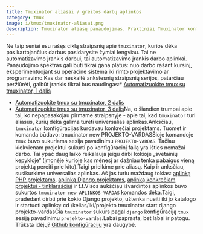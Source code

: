```yaml
---
title: Tmuxinator aliasai / greitos darbų aplinkos
category: tmux
image: i/tmux/tmuxinator-aliasai.png
description: Tmuxinator aliasų panaudojimas. Praktiniai Tmuxinator konfigūracijų pavyzdžiai PHP, Django, ir kitokiems projektams.
---
```


Ne taip seniai esu rašęs ciklą straipsnių apie `tmuxinator`, kurios dėka pasikartojančius darbus pasidarysite žymiai lengviau. Tai ne automatizavimo įrankis darbui, tai automatizavimo įrankis darbo aplinkai. Panaudojimo spektras gali būti tikrai gana platus: nuo darbo rašant kursinį, eksperimentuojant su operacine sistema iki rimto projektavimo ar programavimo.Kas dar neskaitė ankstesnių straipsnių serijos, patarčiau peržiūrėti, galbūt įrankis tikrai bus naudingas:* [Automatizuokite tmux su tmuxinator, 1 dalis](/tmux/automatizuokite-tmux-su-tmuxinator-1-dalis)
* [Automatizuokite tmux su tmuxinator, 2 dalis](/tmux/automatizuokite-tmux-su-tmuxinator-2-dalis)
* [Automatizuokite tmux su tmuxinator, 3 dalis](/tmux/automatizuokite-tmux-su-tmuxinator-3-dalis)Na, o šiandien trumpai apie tai, ko nepapasakojau pirmame straipsnyje - apie tai, kad `tmuxinator` turi aliasus, kurių dėka galima turėti universalias aplinkas.Anksčiau, `tmuxinator` konfigūracijas kurdavau konkrečiai projektams. Tuomet ir komanda būdavo:    tmuxinator new PROJEKTO-VARDASŠioje komandoje `tmux` buvo sukuriama sesija pavadinimu `PROJEKTO-VARDAS`. Tačiau kiekvienam projektui sukurti po konfigūracinį failą yra išties nemažai darbo. Tai ypač daug laiko reikalauja jeigu dirbi kokioje „svetainių kepykloje“ (įmonėje kurioje kas mėnesį ar dažniau tenka pabaigus vieną projektą pereiti prie kito).Taigi prieikime prie aliasų. Kaip ir anksčiau, susikurkime universalias aplinkas. Aš jas turiu maždaug tokias: [aplinką PHP projektams](https://github.com/ReekenX/dotfiles/blob/c6e9c40689952bf6d5b7409fb47fabbe1da1bf3c/.tmuxinator/php.yml), [aplinką Django projektams](https://github.com/ReekenX/dotfiles/blob/c6e9c40689952bf6d5b7409fb47fabbe1da1bf3c/.tmuxinator/django.yml), [aplinką konkrečiam projektui - tinklaraščiui](https://github.com/ReekenX/dotfiles/blob/c6e9c40689952bf6d5b7409fb47fabbe1da1bf3c/.tmuxinator/blog.yml) ir t.t.Visos aukščiau išvardintos aplinkos buvo sukurtos `tmuxinator new APLINKOS-VARDAS` komandos dėka.Taigi, pradedant dirbti prie kokio Django projekto, užtenka nueiti iki jo katalogo ir startuoti aplinką:    cd /kelias/iki/projekto
    tmuxinator start django projekto-vardasČia `tmuxinator` sukurs pagal `django` konfigūraciją `tmux` sesiją pavadinimu `projekto-vardas`.Labai paprasta, bet labai ir patogu. Trūksta idėjų? [Github konfigūracijų](https://github.com/search?utf8=%E2%9C%93&q=filename%3A.tmuxinator&type=Code&ref=searchresults) yra daugybė.
